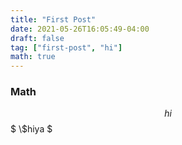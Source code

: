 ```yaml
---
title: "First Post"
date: 2021-05-26T16:05:49-04:00
draft: false
tag: ["first-post", "hi"]
math: true
---
```


### Math

$$ hi $$
$ \\$hiya $